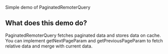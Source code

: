 Simple demo of PaginatedRemoterQuery

## What does this demo do?

PaginatedRemoterQuery fetches paginated data and stores data on cache.
You can implement getNextPageParam and getPreviousPageParam to fetch relative data and merge with current data.
